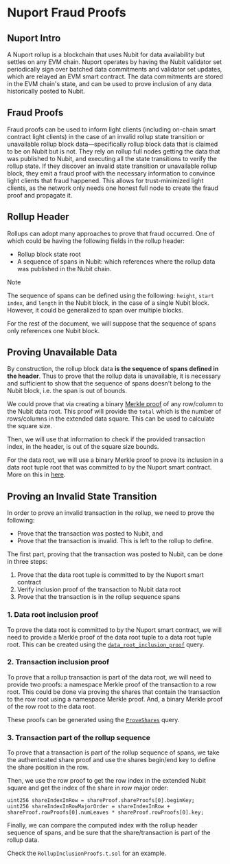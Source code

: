 # Nuport Fraud Proofs

## Nuport Intro

A Nuport rollup is a blockchain that uses Nubit for data availability but settles on any EVM chain. Nuport operates by having the Nubit validator set periodically sign over batched data commitments and validator set updates, which are relayed an EVM smart contract. The data commitments are stored in the EVM chain's state, and can be used to prove inclusion of any data historically posted to Nubit.

## Fraud Proofs

Fraud proofs can be used to inform light clients (including on-chain smart contract light clients) in the case of an invalid rollup state transition or unavailable rollup block data—specifically rollup block data that is claimed to be on Nubit but is not. They rely on rollup full nodes getting the data that was published to Nubit, and executing all the state transitions to verify the rollup state. If they discover an invalid state transition or unavailable rollup block, they emit a fraud proof with the necessary information to convince light clients that fraud happened. This allows for trust-minimized light clients, as the network only needs one honest full node to create the fraud proof and propagate it.

## Rollup Header

Rollups can adopt many approaches to prove that fraud occurred. One of which could be having the following fields in the rollup header:

- Rollup block state root
- A sequence of spans in Nubit: which references where the rollup data was published in the Nubit chain.

> [!NOTE]  
> The sequence of spans can be defined using the following: `height`, `start index`, and `length` in the Nubit block, in the case of a single Nubit block. However, it could be generalized to span over multiple blocks.

For the rest of the document, we will suppose that the sequence of spans only references one Nubit block.

## Proving Unavailable Data

By construction, the rollup block data **is the sequence of spans defined in the header**. Thus to prove that the rollup data is unavailable, it is necessary and sufficient to show that the sequence of spans doesn't belong to the Nubit block, i.e. the span is out of bounds.

We could prove that via creating a binary [Merkle proof](https://github.com/RiemaLabs/nubit-core/blob/0424f0816e5d27806b7aed8c63cba38e65f89525/crypto/merkle/proof.go#L19-L31) of any row/column to the Nubit data root. This proof will provide the `total` which is the number of rows/columns in the extended data square. This can be used to calculate the square size.

Then, we will use that information to check if the provided transaction index, in the header, is out of the square size bounds.

For the data root, we will use a binary Merkle proof to prove its inclusion in a data root tuple root that was committed to by the Nuport smart contract. More on this in [here](#1-data-root-inclusion-proof).

## Proving an Invalid State Transition

In order to prove an invalid transaction in the rollup, we need to prove the following:

- Prove that the transaction was posted to Nubit, and
- Prove that the transaction is invalid. This is left to the rollup to define.

The first part, proving that the transaction was posted to Nubit, can be done in three steps:

1. Prove that the data root tuple is committed to by the Nuport smart contract
2. Verify inclusion proof of the transaction to Nubit data root
3. Prove that the transaction is in the rollup sequence spans

### 1. Data root inclusion proof

To prove the data root is committed to by the Nuport smart contract, we will need to provide a Merkle proof of the data root tuple to a data root tuple root. This can be created using the [`data_root_inclusion_proof`](https://github.com/RiemaLabs/nubit-core/blob/0424f0816e5d27806b7aed8c63cba38e65f89525/rpc/client/http/http.go#L519-L538) query.

### 2. Transaction inclusion proof

To prove that a rollup transaction is part of the data root, we will need to provide two proofs: a namespace Merkle proof of the transaction to a row root. This could be done via proving the shares that contain the transaction to the row root using a namespace Merkle proof. And, a binary Merkle proof of the row root to the data root.

These proofs can be generated using the [`ProveShares`](https://github.com/RiemaLabs/nubit-core/blob/0424f0816e5d27806b7aed8c63cba38e65f89525/rpc/client/http/http.go#L553-L570) query.

### 3. Transaction part of the rollup sequence

To prove that a transaction is part of the rollup sequence of spans, we take the authenticated share proof and use the shares begin/end key to define the share position in the row.

Then, we use the row proof to get the row index in the extended Nubit square and get the index of the share in row major order:

```solidity
uint256 shareIndexInRow = shareProof.shareProofs[0].beginKey;
uint256 shareIndexInRowMajorOrder = shareIndexInRow + shareProof.rowProofs[0].numLeaves * shareProof.rowProofs[0].key;
```

Finally, we can compare the computed index with the rollup header sequence of spans, and be sure that the share/transaction is part of the rollup data.

Check the `RollupInclusionProofs.t.sol` for an example.
